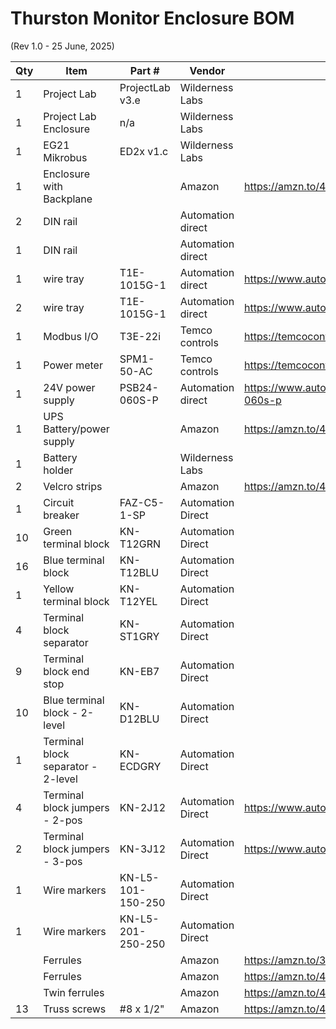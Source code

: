 # Thurston Monitor Enclosure BOM

(Rev 1.0 - 25 June, 2025)


| Qty | Item | Part # | Vendor | Link | Notes |
|-----|------|--------|--------|------|-------|
| 1 | Project Lab | ProjectLab v3.e | Wilderness Labs | | |
| 1 | Project Lab Enclosure | n/a | Wilderness Labs | | |
| 1 | EG21 Mikrobus | ED2x v1.c | Wilderness Labs | | |
| 1 | Enclosure with Backplane | | Amazon | https://amzn.to/40jyGSg | 20"×16.1"×7.9" |
| 2 | DIN rail | | Automation direct | | 8" |
| 1 | DIN rail | | Automation direct | | 10" |
| 1 | wire tray | T1E-1015G-1 | Automation direct | https://www.automationdirect.com/adc/shopping/catalog/wiring_solutions/wire_duct/narrow_finger_wall/t1e-1015g-1 | 1" wide, 1.5" high, 12" long |
| 2 | wire tray | T1E-1015G-1 | Automation direct | https://www.automationdirect.com/adc/shopping/catalog/wiring_solutions/wire_duct/narrow_finger_wall/t1e-1015g-1 | 1" wide, 1.5" high, 8" long |
| 1 | Modbus I/O | T3E-22i | Temco controls | https://temcocontrols.com/shop/bacnet-modbus-modules/ | |
| 1 | Power meter | SPM1-50-AC | Temco controls | https://temcocontrols.com/shop/single-phase-power-meterwith-internal-ct/ | |
| 1 | 24V power supply | PSB24-060S-P | Automation direct | https://www.automationdirect.com/adc/shopping/catalog/power_products_(electrical)/dc_power_supplies/din_rail_mount/psb24-060s-p | |
| 1 | UPS Battery/power supply | | Amazon | https://amzn.to/4ekEJfi | |
| 1 | Battery holder | | Wilderness Labs | | self-print |
| 2 | Velcro strips | | Amazon | https://amzn.to/4kioRLO | |
| 1 | Circuit breaker | FAZ-C5-1-SP | Automation Direct | | 5A |
| 10 | Green terminal block | KN-T12GRN | Automation Direct | | |
| 16 | Blue terminal block | KN-T12BLU | Automation Direct | | |
| 1 | Yellow terminal block | KN-T12YEL | Automation Direct | | |
| 4 | Terminal block separator | KN-ST1GRY | Automation Direct | | |
| 9 | Terminal block end stop | KN-EB7 | Automation Direct | | |
| 10 | Blue terminal block - 2-level | KN-D12BLU | Automation Direct | | |
| 1 | Terminal block separator - 2-level | KN-ECDGRY | Automation Direct | | |
| 4 | Terminal block jumpers - 2-pos | KN-2J12 | Automation Direct | https://www.automationdirect.com/adc/shopping/catalog/wiring_solutions/terminal_blocks/jumpers/kn-2j12 | |
| 2 | Terminal block jumpers - 3-pos | KN-3J12 | Automation Direct | https://www.automationdirect.com/adc/shopping/catalog/wiring_solutions/terminal_blocks/jumpers/kn-3j12 | |
| 1 | Wire markers | KN-L5-101-150-250 | Automation Direct | | |
| 1 | Wire markers | KN-L5-201-250-250 | Automation Direct | | |
| | Ferrules | | Amazon | https://amzn.to/3TDDqhU | 16awg |
| | Ferrules | | Amazon | https://amzn.to/4kXRjDD | 20awg |
| | Twin ferrules | | Amazon | https://amzn.to/4kSjP9L | 20awg, 2-wire |
| 13 | Truss screws | #8 x 1/2" | Amazon | https://amzn.to/44ioFpw | |